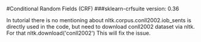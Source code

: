 #Conditional Random Fields (CRF)
###sklearn-crfsuite
version: 0.36

In tutorial there is no mentioning about 
nltk.corpus.conll2002.iob_sents is directly used in the code, but need to download conll2002 dataset via nltk. For that
nltk.download('conll2002')
This will fix the issue.
 